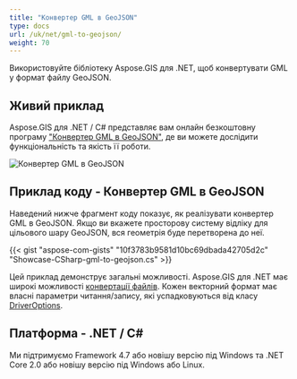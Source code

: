 ```yaml
---
title: "Конвертер GML в GeoJSON"
type: docs
url: /uk/net/gml-to-geojson/
weight: 70
---
```


Використовуйте бібліотеку Aspose.GIS для .NET, щоб конвертувати GML у формат файлу GeoJSON.

## **Живий приклад**

Aspose.GIS для .NET / C# представляє вам онлайн безкоштовну програму ["Конвертер GML в GeoJSON"](https://products.aspose.app/gis/conversion/gml-to-geojson), де ви можете дослідити функціональність та якість її роботи.

![Конвертер GML в GeoJSON](conversion.png)

## **Приклад коду - Конвертер GML в GeoJSON**

Наведений нижче фрагмент коду показує, як реалізувати конвертер GML в GeoJSON. Якщо ви вкажете просторову систему відліку для цільового шару GeoJSON, вся геометрія буде перетворена до неї. 

{{< gist "aspose-com-gists" "10f3783b9581d10bc69dbada42705d2c" "Showcase-CSharp-gml-to-geojson.cs" >}}

Цей приклад демонструє загальні можливості. Aspose.GIS для .NET має широкі можливості [конвертації файлів](https://docs.aspose.com/gis/net/vector-layers/). Кожен векторний формат має власні параметри читання/запису, які успадковуються від класу [DriverOptions](https://reference.aspose.com/gis/net/aspose.gis/driveroptions).

## **Платформа - .NET / C#**

Ми підтримуємо Framework 4.7 або новішу версію під Windows та .NET Core 2.0 або новішу версію під Windows або Linux.
